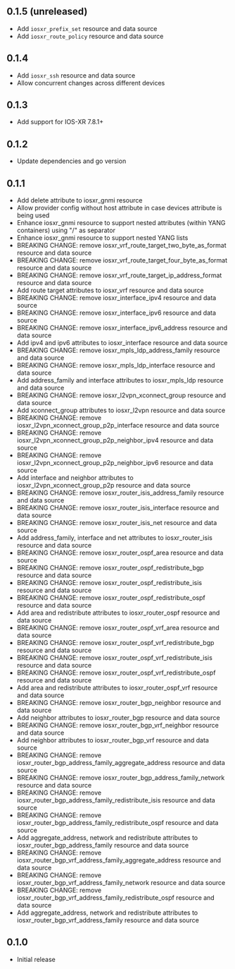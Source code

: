 ## 0.1.5 (unreleased)

- Add `iosxr_prefix_set` resource and data source
- Add `iosxr_route_policy` resource and data source

## 0.1.4

- Add `iosxr_ssh` resource and data source
- Allow concurrent changes across different devices

## 0.1.3

- Add support for IOS-XR 7.8.1+

## 0.1.2

- Update dependencies and go version

## 0.1.1

- Add delete attribute to iosxr_gnmi resource
- Allow provider config without host attribute in case devices attribute is being used
- Enhance iosxr_gnmi resource to support nested attributes (within YANG containers) using "/" as separator
- Enhance iosxr_gnmi resource to support nested YANG lists
- BREAKING CHANGE: remove iosxr_vrf_route_target_two_byte_as_format resource and data source
- BREAKING CHANGE: remove iosxr_vrf_route_target_four_byte_as_format resource and data source
- BREAKING CHANGE: remove iosxr_vrf_route_target_ip_address_format resource and data source
- Add route target attributes to iosxr_vrf resource and data source
- BREAKING CHANGE: remove iosxr_interface_ipv4 resource and data source
- BREAKING CHANGE: remove iosxr_interface_ipv6 resource and data source
- BREAKING CHANGE: remove iosxr_interface_ipv6_address resource and data source
- Add ipv4 and ipv6 attributes to iosxr_interface resource and data source
- BREAKING CHANGE: remove iosxr_mpls_ldp_address_family resource and data source
- BREAKING CHANGE: remove iosxr_mpls_ldp_interface resource and data source
- Add address_family and interface attributes to iosxr_mpls_ldp resource and data source
- BREAKING CHANGE: remove iosxr_l2vpn_xconnect_group resource and data source
- Add xconnect_group attributes to iosxr_l2vpn resource and data source
- BREAKING CHANGE: remove iosxr_l2vpn_xconnect_group_p2p_interface resource and data source
- BREAKING CHANGE: remove iosxr_l2vpn_xconnect_group_p2p_neighbor_ipv4 resource and data source
- BREAKING CHANGE: remove iosxr_l2vpn_xconnect_group_p2p_neighbor_ipv6 resource and data source
- Add interface and neighbor attributes to iosxr_l2vpn_xconnect_group_p2p resource and data source
- BREAKING CHANGE: remove iosxr_router_isis_address_family resource and data source
- BREAKING CHANGE: remove iosxr_router_isis_interface resource and data source
- BREAKING CHANGE: remove iosxr_router_isis_net resource and data source
- Add address_family, interface and net attributes to iosxr_router_isis resource and data source
- BREAKING CHANGE: remove iosxr_router_ospf_area resource and data source
- BREAKING CHANGE: remove iosxr_router_ospf_redistribute_bgp resource and data source
- BREAKING CHANGE: remove iosxr_router_ospf_redistribute_isis resource and data source
- BREAKING CHANGE: remove iosxr_router_ospf_redistribute_ospf resource and data source
- Add area and redistribute attributes to iosxr_router_ospf resource and data source
- BREAKING CHANGE: remove iosxr_router_ospf_vrf_area resource and data source
- BREAKING CHANGE: remove iosxr_router_ospf_vrf_redistribute_bgp resource and data source
- BREAKING CHANGE: remove iosxr_router_ospf_vrf_redistribute_isis resource and data source
- BREAKING CHANGE: remove iosxr_router_ospf_vrf_redistribute_ospf resource and data source
- Add area and redistribute attributes to iosxr_router_ospf_vrf resource and data source
- BREAKING CHANGE: remove iosxr_router_bgp_neighbor resource and data source
- Add neighbor attributes to iosxr_router_bgp resource and data source
- BREAKING CHANGE: remove iosxr_router_bgp_vrf_neighbor resource and data source
- Add neighbor attributes to iosxr_router_bgp_vrf resource and data source
- BREAKING CHANGE: remove iosxr_router_bgp_address_family_aggregate_address resource and data source
- BREAKING CHANGE: remove iosxr_router_bgp_address_family_network resource and data source
- BREAKING CHANGE: remove iosxr_router_bgp_address_family_redistribute_isis resource and data source
- BREAKING CHANGE: remove iosxr_router_bgp_address_family_redistribute_ospf resource and data source
- Add aggregate_address, network and redistribute attributes to iosxr_router_bgp_address_family resource and data source
- BREAKING CHANGE: remove iosxr_router_bgp_vrf_address_family_aggregate_address resource and data source
- BREAKING CHANGE: remove iosxr_router_bgp_vrf_address_family_network resource and data source
- BREAKING CHANGE: remove iosxr_router_bgp_vrf_address_family_redistribute_ospf resource and data source
- Add aggregate_address, network and redistribute attributes to iosxr_router_bgp_vrf_address_family resource and data source

## 0.1.0

- Initial release
